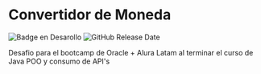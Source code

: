 # Convertidor de Moneda

![Badge en Desarollo](https://img.shields.io/badge/STATUS-EN%20DESAROLLO-green)
![GitHub Release Date](https://img.shields.io/github/release-date/dropbox/dropbox-sdk-java)

Desafio para el bootcamp de Oracle + Alura Latam al terminar el curso de Java POO y consumo de API's
